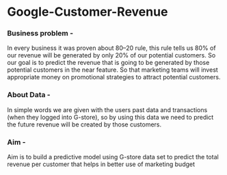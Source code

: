 #   Google-Customer-Revenue

### Business problem - 
In every business it was proven about 80–20 rule, this rule tells us 80% of our revenue will be generated by only 20% of our potential customers. So our goal is to predict the revenue that is going to be generated by those potential customers in the near feature. So that marketing teams will invest appropriate money on promotional strategies to attract potential customers.

### About Data - 
In simple words we are given with the users past data and transactions (when they logged into G-store), so by using this data we need to predict the future revenue will be created by those customers.

### Aim - 
Aim is to build a predictive model using G-store data set to predict the total revenue per customer that helps in better use of marketing budget 
